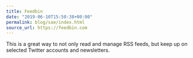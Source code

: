 ```yaml
---
title: Feedbin
date: "2019-06-10T15:50:38+00:00"
permalink: blog/sae/index.html
source_url: https://feedbin.com
---
```


This is a great way to not only read and manage RSS feeds, but keep up on selected Twitter accounts and newsletters.
